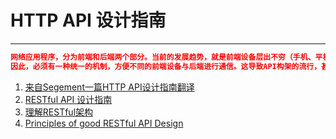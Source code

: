 # HTTP API 设计指南

---

```json
网络应用程序，分为前端和后端两个部分。当前的发展趋势，就是前端设备层出不穷（手机、平板、桌面电脑、其他专用设备......）。
因此，必须有一种统一的机制，方便不同的前端设备与后端进行通信。这导致API构架的流行，甚至出现"API First"的设计思想。RESTful API是目前比较成熟的一套互联网应用程序的API设计理论
```

1. [来自Segement一篇HTTP API设计指南翻译](http://segmentfault.com/bookmark/1230000002521721) 
2. [RESTful API 设计指南](http://www.ruanyifeng.com/blog/2014/05/restful_api.html)
3. [理解RESTful架构](http://www.ruanyifeng.com/blog/2011/09/restful.html)
4. [Principles of good RESTful API Design](http://codeplanet.io/principles-good-restful-api-design/)